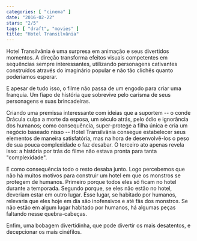 ```yaml
---
categories: [ "cinema" ]
date: "2016-02-22"
stars: "2/5"
tags: [ "draft", "movies" ]
title: "Hotel Transilvânia"
---
```

Hotel Transilvânia é uma surpresa em animação e seus divertidos
momentos. A direção transforma efeitos visuais competentes em
sequências sempre interessantes, utilizando personagens cativantes
construídos através do imaginário popular e não tão clichês quanto
poderíamos esperar.

E apesar de tudo isso, o filme não passa de um engodo para criar uma
franquia. Um fiapo de história que sobrevive pelo carisma de seus
personagens e suas brincadeiras.

Criando uma premissa interessante com ideias que a suportem --
o conde Drácula culpa a morte da esposa, um século atrás, pelo
ódio e ignorância dos humanos; como consequência, super-protege a
filha única e cria um negócio baseado nisso -- Hotel Transilvânia
consegue estabelecer seus elementos de maneira satisfatória, mas na hora
de desenvolvê-los o peso de sua pouca complexidade o faz desabar. O
terceiro ato apenas revela isso: a história por trás do filme não
estava pronta para tanta "complexidade".

E como consequência todo o resto desaba junto. Logo percebemos que não
há muitos motivos para construir um hotel em que os monstros se protegem
de humanos. Primeiro porque todos eles só ficam no hotel durante a
temporada. Segundo porque, se eles não estão no hotel, deveriam estar
em outro lugar. Esse lugar, se habitado por humanos, relevaria que eles
hoje em dia são inofensivos e até fãs dos monstros. Se não estão
em algum lugar habitado por humanos, há algumas peças faltando nesse
quebra-cabeças.

Enfim, uma bobagem divertidinha, que pode divertir os mais desatentos,
e decepcionar os mais cinéfilos.
